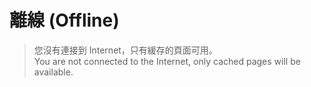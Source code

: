 # 離線 (Offline)


> 您沒有連接到 Internet，只有緩存的頁面可用。  
> You are not connected to the Internet, only cached pages will be available.
